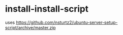 # install-install-script
uses https://github.com/nsturtz2/ubuntu-server-setup-script/archive/master.zip

